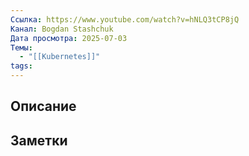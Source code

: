 ```yaml
---
Ссылка: https://www.youtube.com/watch?v=hNLQ3tCP8jQ
Канал: Bogdan Stashchuk
Дата просмотра: 2025-07-03
Темы:
  - "[[Kubernetes]]"
tags:
---
```

## Описание

## Заметки
